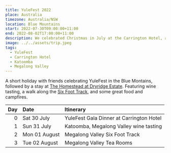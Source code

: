 ```yaml
---
title: YuleFest 2022
place: Australia
timezone: Australia/NSW
location: Blue Mountains
start: 2022-07-30T09:00:00+11:00
end: 2022-08-02T17:00:00+11:00
description: We celebrated Christmas in July at the Carrington Hotel, and then stayed for a couple of nights at Megalong Valley with some friends.
image: ../../assets/trip.jpeg
tags:
  - YuleFest
  - Carrington Hotel
  - Katoomba
  - Megalong Valley
---
```

A short holiday with friends celebrating YuleFest in the Blue Montains, followed by a stay at [The Homestead at Dryridge Estate](https://www.dryridge.com.au/pages/homestead). Featuring wine tasting, a walk along the [Six Foot Track](https://www.nationalparks.nsw.gov.au/things-to-do/walking-tracks/six-foot-track), and some great food and campfires.

| Day | Date | Itinerary |
| ---: | :---- | :--------- |
| 0 | Sat 30 July | YuleFest Gala Dinner at Carrington Hotel |
| 1 | Sun 31 July | Katoomba, Megalong Valley wine tasting |
| 2 | Mon 01 August | Megalong Valley Six Foot Track |
| 3 | Tue 02 August | Megalong Valley Tea Rooms |
